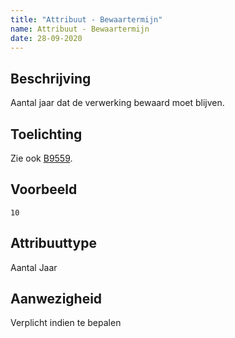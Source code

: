 ```yaml
---
title: "Attribuut - Bewaartermijn"
name: Attribuut - Bewaartermijn
date: 28-09-2020
---
```


## Beschrijving
Aantal jaar dat de verwerking bewaard moet blijven.

## Toelichting
Zie ook [B9559](../../achtergronddocumentatie/ontwerp/artefacten/9559.md).

## Voorbeeld
`10`

## Attribuuttype
Aantal Jaar

## Aanwezigheid
Verplicht indien te bepalen

